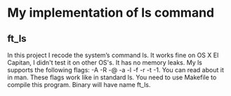 # My implementation of ls command 
## ft_ls
In this project I recode the system’s command ls. It works fine on OS X El Capitan, I didn't test it on other OS's.
It has no memory leaks. My ls supports the following flags: -A -R -@ -a -l -f -r -t -1. You can read about it in man.
These flags work like in standard ls. You need to use Makefile to compile this program. Binary will have name ft_ls.
